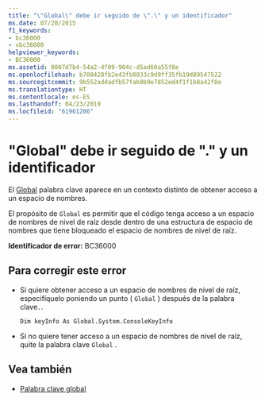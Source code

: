 ```yaml
---
title: "\"Global\" debe ir seguido de \".\" y un identificador"
ms.date: 07/20/2015
f1_keywords:
- bc36000
- vbc36000
helpviewer_keywords:
- BC36000
ms.assetid: 0007d7b4-54a2-4f09-904c-d5ad60a55f8e
ms.openlocfilehash: b708428fb2e43fb8033c9d9ff35fb19d89547522
ms.sourcegitcommit: 9b552addadfb57fab0b9e7852ed4f1f1b8a42f8e
ms.translationtype: HT
ms.contentlocale: es-ES
ms.lasthandoff: 04/23/2019
ms.locfileid: "61961206"
---
```

# <a name="global-must-be-followed-by--and-an-identifier"></a>"Global" debe ir seguido de "." y un identificador
El [Global](../programming-guide/program-structure/namespaces.md#global-keyword-in-fully-qualified-names) palabra clave aparece en un contexto distinto de obtener acceso a un espacio de nombres.  
  
 El propósito de `Global` es permitir que el código tenga acceso a un espacio de nombres de nivel de raíz desde dentro de una estructura de espacio de nombres que tiene bloqueado el espacio de nombres de nivel de raíz.  
  
 **Identificador de error:** BC36000  
  
## <a name="to-correct-this-error"></a>Para corregir este error  
  
- Si quiere obtener acceso a un espacio de nombres de nivel de raíz, especifíquelo poniendo un punto ( `Global` ) después de la palabra clave`.`.  
  
    ```  
    Dim keyInfo As Global.System.ConsoleKeyInfo  
    ```  
  
- Si no quiere tener acceso a un espacio de nombres de nivel de raíz, quite la palabra clave `Global` .  
  
## <a name="see-also"></a>Vea también

- [Palabra clave global](../programming-guide/program-structure/namespaces.md#global-keyword-in-fully-qualified-names)
